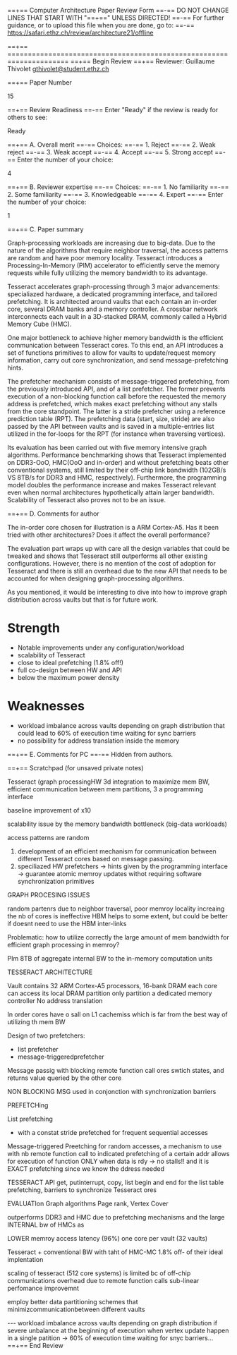 ==+== Computer Architecture Paper Review Form
==-== DO NOT CHANGE LINES THAT START WITH "==+==" UNLESS DIRECTED!
==-== For further guidance, or to upload this file when you are done, go to:
==-== https://safari.ethz.ch/review/architecture21/offline

==+== =====================================================================
==+== Begin Review
==+== Reviewer: Guillaume Thivolet <gthivolet@student.ethz.ch>

==+== Paper Number

15

==+== Review Readiness
==-== Enter "Ready" if the review is ready for others to see:

Ready

==+== A. Overall merit
==-== Choices:
==-==    1. Reject
==-==    2. Weak reject
==-==    3. Weak accept
==-==    4. Accept
==-==    5. Strong accept
==-== Enter the number of your choice:

4

==+== B. Reviewer expertise
==-== Choices:
==-==    1. No familiarity
==-==    2. Some familiarity
==-==    3. Knowledgeable
==-==    4. Expert
==-== Enter the number of your choice:

1

==+== C. Paper summary

Graph-processing workloads are increasing due to big-data. Due to the nature of the algorithms that require neighbor traversal, the access patterns are random and have poor memory locality. Tesseract introduces a Processing-In-Memory (PIM) accelerator to efficiently serve the memory requests while fully utilizing the memory bandwidth to its advantage.

Tesseract accelerates graph-processing through 3 major advancements: specialiazed hardware, a dedicated programming interface, and tailored prefetching. It is architected around vaults that each contain an in-order core, several DRAM banks and a memory controller. A crossbar network interconnects each vault in a 3D-stacked DRAM, commonly called a Hybrid Memory Cube (HMC).

One major bottleneck to achieve higher memory bandwidth is the efficient communication between Tesseract cores. To this end, an API introduces a set of functions primitives to allow for vaults to update/request memory information, carry out core synchronization, and send message-prefetching hints.

The prefetcher mechanism consists of message-triggered prefetching, from the previously introduced API, and of a list prefetcher. The former prevents execution of a non-blocking function call before the requested the memory address is prefetched, which makes exact prefetching without any stalls from the core standpoint. The latter is a stride prefetcher using a reference prediction table (RPT). The prefetching data (start, size, stride) are also passed by the API between vaults and is saved in a multiple-entries list utilized in the for-loops for the RPT (for instance when traversing vertices).

Its evaluation has been carried out with five memory intensive graph algorithms. Performance benchmarking shows that Tesseract implemented on DDR3-OoO, HMC(OoO and in-order) and without prefetching beats other conventional systems, still limited by their off-chip link bandwidth (102GB/s VS 8TB/s for DDR3 and HMC, respectively). Furthermore, the programming model doubles the performance increase and makes Tesseract relevant even when normal architectures hypothetically attain larger bandwidth. Scalability of Tesseract also proves not to be an issue.

==+== D. Comments for author

The in-order core chosen for illustration is a ARM Cortex-A5. Has it been tried with other architectures? Does it affect the overall performance?

The evaluation part wraps up with care all the design variables that could be tweaked and shows that Tesseract still outperforms all other existing configurations. However, there is no mention of the cost of adoption for Tesseract and there is still an overhead due to the new API that needs to be accounted for when designing graph-processing algorithms.

As you mentioned, it would be interesting to dive into how to improve graph distribution across vaults but that is for future work.

# Strength

- Notable improvements under any configuration/workload
- scalability of Tesseract
- close to ideal prefetching (1.8% off!)
- full co-design between HW and API
- below the maximum power density

# Weaknesses

- workload imbalance across vaults depending on graph distribution that could lead to 60% of execution time waiting for sync barriers
- no possibility for address translation inside the memory

==+== E. Comments for PC
==-== Hidden from authors.

==+== Scratchpad (for unsaved private notes)

Tesseract (graph processingHW 3d integration to maximize mem BW, efficient communication between mem partitions, 3 a programming interface

baseline improvement of x10 

scalability issue by the memory bandwidth bottleneck (big-data workloads)

access patterns are random

1) development of an efficient mechanism for communication between different Tesseract cores based on message passing.
2) speciliazed HW prefetchers
-> hints given by the programming interface
-> guarantee atomic memroy updates withot requiring software synchronization primitives

GRAPH PROCESING ISSUES

random partenrs due to neighbor traversal, poor memroy locality
increaing the nb of cores is ineffective
HBM helps to some extent, but could be better if doesnt need to use the HBM inter-links

Problematic: how to utilize correctly the large amount of mem bandwidth for efficient graph processing in memroy?

PIm 8TB of aggregate internal BW to the in-memory computation units

TESSERACT ARCHITECTURE

Vault contains 32 ARM Cortex-A5 processors, 16-bank DRAM 
each core can access its local DRAM partition only 
partition a dedicated memory controller
No address translation 

In order cores have o sall on L1 cachemiss which is far from the best way of utilizing th  mem BW

Design of two prefetchers:
- list prefetcher
- message-triggeredprefetcher

Message passig with blocking remote function call
ores swtich states, and returns value queried by the other core

NON BLOCKING MSG
used in conjonction with synchronization barriers

PREFETCHing

List prefetching
- with a constat stride prefetched for frequent sequential accesses

Message-triggered Preetching
for random accesses, a mechanism to use with nb remote function call to indicated prefetching of a certain addr
allows for execution of function ONLY when data is rdy -> no stalls!! and it is EXACT prefetching since we know the ddress needed

TESSERACT API
get, putinterrupt, copy, list begin and end for the list table prefetching, barriers to synchronize Tesseract ores


EVALUATIon
Graph algorithms Page rank, Vertex Cover 

outperforms DDR3 and HMC due to  prefetching mechanisms and the large INTERNAL bw of HMCs as 

LOWER memroy access latency (96%)
one core per vault (32 vaults)

Tesseract + conventional BW with taht of HMC-MC
1.8% off- of their ideal implentation 

scaling of tesseract (512 core systems) is limited bc of off-chip communications overhead due to remote function calls
sub-linear perfomance improvemnt 

employ better data partitioning schemes that minimizcommunicationbetween different vaults

--- workload imbalance across vaults depending on graph distribution   if severe unbalance at the beginning of execution when vertex update happen in a single patition -> 60% of execution time waiting for snyc barriers...
==+== End Review
